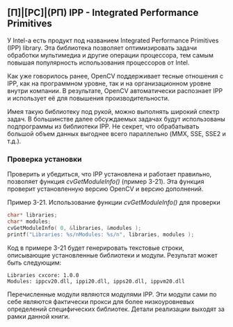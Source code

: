 ## [П]|[РС]|(РП) IPP - Integrated Performance Primitives

У Intel-а есть продукт под названием Integrated Performance Primitives (IPP) library. Эта библиотека позволяет оптимизировать задачи обработки мультимедиа и другие операции процессора, тем самым повышая популярность использования процессоров от Intel. 

Как уже говорилось ранее, OpenCV поддерживает тесные отношения с IPP, как на программном уровне, так и на организационном уровне внутри компании. В результате, OpenCV автоматически распознает IPP и использует её для повышения производительности.

Имея такую библиотеку под рукой, можно выполнять широкий спектр задач. В большинстве далее обсуждаемых задачах будут использованы подпрограммы из библиотеки IPP. Не секрет, что обрабатывать большой объем данных выгоднее всего параллельно (MMX, SSE, SSE2 и т.д.).


### Проверка установки

Проверить и убедиться, что IPP установлена и работает правильно, позволяет функция *cvGetModuleInfo()* (пример 3-21). Эта функция проверит установленную версию OpenCV и версию дополнений.

Пример 3-21. Использование функции *cvGetModuleInfo()* для проверки

```cpp
char* libraries;
char* modules;
cvGetModuleInfo( 0, &libraries, &modules );
printf("Libraries: %s/nModules: %s/n", libraries, modules );
```

Код в примере 3-21 будет генерировать текстовые строки, описывающие установленные библиотеки и модули. Результат может быть следующим:

```
Libraries cxcore: 1.0.0
Modules: ippcv20.dll, ippi20.dll, ipps20.dll, ippvm20.dll
```

Перечисленные модули являются модулями IPP. Эти модули сами по себе являются фактически прокси для более низкоуровневых определений специфических библиотек. Детали реализации выходят за рамки данной книги.

